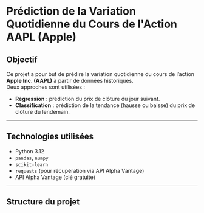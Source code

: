 # Prédiction de la Variation Quotidienne du Cours de l'Action AAPL (Apple)



## Objectif

Ce projet a pour but de prédire la variation quotidienne du cours de l’action **Apple Inc. (AAPL)** à partir de données historiques.  
Deux approches sont utilisées :  
- **Régression** : prédiction du prix de clôture du jour suivant.
- **Classification** : prédiction de la tendance (hausse ou baisse) du prix de clôture du lendemain.

---

## Technologies utilisées

- Python 3.12
- `pandas`, `numpy`
- `scikit-learn`
- `requests` (pour récupération via API Alpha Vantage)
- API Alpha Vantage (clé gratuite)

---

## Structure du projet

